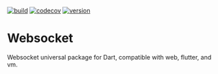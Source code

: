 [![build][build-badge]][build-link]
[![codecov][coverage-badge]][coverage-link]
[![version][version-badge]][package-link]

# Websocket

Websocket universal package for  Dart, compatible with web, flutter, and vm.

[build-badge]: https://api.cirrus-ci.com/github/truongsinh/dart-websocket.svg
[build-link]: https://cirrus-ci.com/github/truongsinh/dart-websocket/master

[coverage-badge]: https://codecov.io/gh/truongsinh/dart-websocket/branch/master/graph/badge.svg
[coverage-link]: https://codecov.io/gh/truongsinh/dart-websocket

[version-badge]: https://img.shields.io/pub/v/websocket.svg
[package-link]: https://pub.dev/packages/websocket